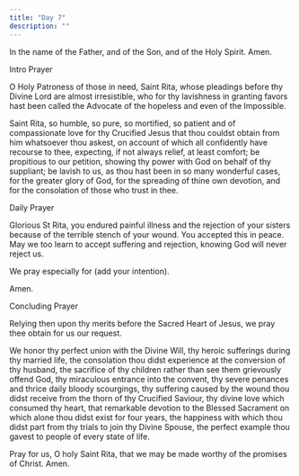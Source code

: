 ```yaml
---
title: "Day 7"
description: ""
---
```


In the name of the Father, and of the Son, and of the Holy Spirit. Amen.

Intro Prayer

O Holy Patroness of those in need, Saint Rita, whose pleadings before thy Divine Lord are almost irresistible, who for thy lavishness in granting favors hast been called the Advocate of the hopeless and even of the Impossible.

Saint Rita, so humble, so pure, so mortified, so patient and of compassionate love for thy Crucified Jesus that thou couldst obtain from him whatsoever thou askest, on account of which all confidently have recourse to thee, expecting, if not always relief, at least comfort; be propitious to our petition, showing thy power with God on behalf of thy suppliant; be lavish to us, as thou hast been in so many wonderful cases, for the greater glory of God, for the spreading of thine own devotion, and for the consolation of those who trust in thee.

Daily Prayer

Glorious St Rita, you endured painful illness and the rejection of your sisters because of the terrible stench of your wound. You accepted this in peace. May we too learn to accept suffering and rejection, knowing God will never reject us.

We pray especially for (add your intention).

Amen.

Concluding Prayer

Relying then upon thy merits before the Sacred Heart of Jesus, we pray thee obtain for us our request.

We honor thy perfect union with the Divine Will, thy heroic sufferings during thy married life, the consolation thou didst experience at the conversion of thy husband, the sacrifice of thy children rather than see them grievously offend God, thy miraculous entrance into the convent, thy severe penances and thrice daily bloody scourgings, thy suffering caused by the wound thou didst receive from the thorn of thy Crucified Saviour, thy divine love which consumed thy heart, that remarkable devotion to the Blessed Sacrament on which alone thou didst exist for four years, the happiness with which thou didst part from thy trials to join thy Divine Spouse, the perfect example thou gavest to people of every state of life.

Pray for us, O holy Saint Rita, that we may be made worthy of the promises of Christ. Amen.
